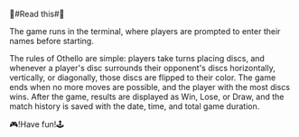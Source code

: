🎯#Read this#🎯

The game runs in the terminal, where players are prompted to enter their names before starting. 

The rules of Othello are simple: players take turns placing discs, and whenever a player's disc surrounds their opponent's discs horizontally, vertically, or diagonally, those discs are flipped to their color.
The game ends when no more moves are possible, and the player with the most discs wins. After the game, results are displayed as Win, Lose, or Draw, and the match history is saved with the date, time, and total game duration.

🎮!Have fun!🕹️
